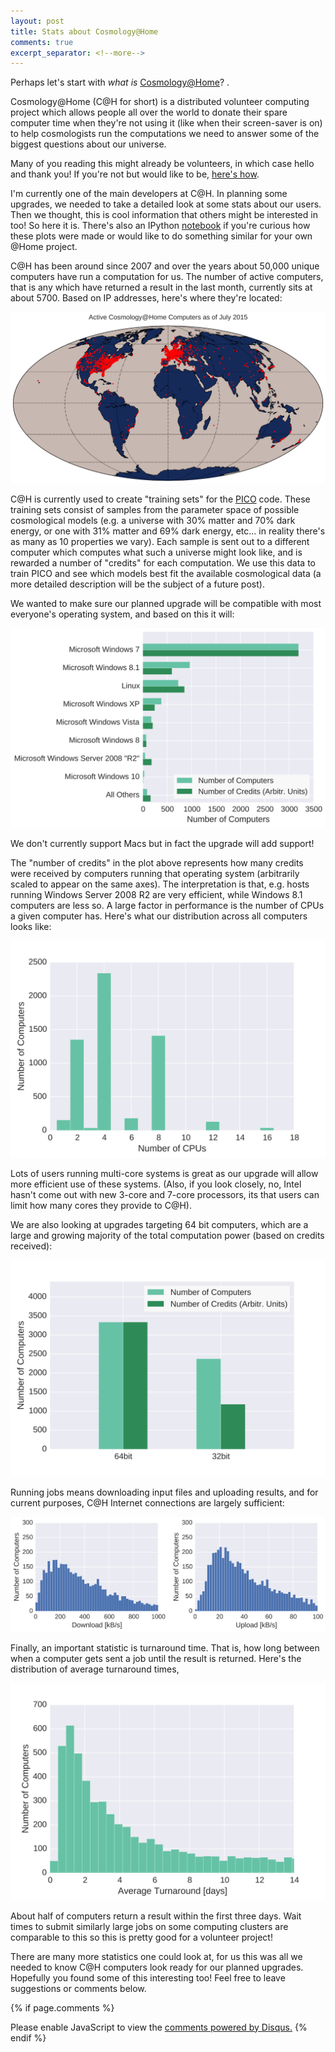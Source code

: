 ```yaml
---
layout: post
title: Stats about Cosmology@Home
comments: true
excerpt_separator: <!--more-->
---
```


Perhaps let's start with *what is* [Cosmology@Home](http://www.cosmologyathome.org)? .  

Cosmology@Home (C@H for short) is a distributed volunteer computing project which allows people all over the world to donate their spare computer time when they're not using it (like when their screen-saver is on) to help cosmologists run the computations we need to answer some of the biggest questions about our universe.

<!--more-->

Many of you reading this might already be volunteers, in which case hello and thank you! If you're not but would like to be, [here's how](http://www.cosmologyathome.org/info.php).

I'm currently one of the main developers at C@H. In planning some upgrades, we needed to take a detailed look at some stats about our users. Then we thought, this is cool information that others might be interested in too! So here it is. There's also an IPython [notebook](http://nbviewer.ipython.org/github/marius311/marius311.github.io/blob/master/public/posts/ch/stats.ipynb) if you're curious how these plots were made or would like to do something similar for your own @Home project.

C@H has been around since 2007 and over the years about 50,000 unique computers have run a computation for us. The number of active computers, that is any which have returned a result in the last month, currently sits at about 5700. Based on IP addresses, here's where they're located:

<img src="/public/posts/ch/world.svg" alt="World" title="Obviously this blue part here is the land...">

C@H is currently used to create "training sets" for the [PICO](https://sites.google.com/a/ucdavis.edu/pico) code. These training sets consist of samples from the parameter space of possible cosmological models (e.g. a universe with 30% matter and 70% dark energy, or one with 31% matter and 69% dark energy, etc... in reality there's as many as 10 properties we vary). Each sample is sent out to a different computer which computes what such a universe might look like, and is rewarded a number of "credits" for each computation. We use this data to train PICO and see which models best fit the available cosmological data (a more detailed description will be the subject of a future post).

We wanted to make sure our planned upgrade will be compatible with most everyone's operating system, and based on this it will:

![Operating Systems](/public/posts/ch/hosts.svg)

We don't currently support Macs but in fact the upgrade will add support!

The "number of credits" in the plot above represents how many credits were received by computers running that operating system (arbitrarily scaled to appear on the same axes). The interpretation is that, e.g. hosts running Windows Server 2008 R2 are very efficient, while Windows 8.1 computers are less so. A large factor in performance is the number of CPUs a given computer has. Here's what our distribution across all computers looks like:

![Cpus](/public/posts/ch/cpus.svg)

Lots of users running multi-core systems is great as our upgrade will allow more efficient use of these systems. (Also, if you look closely, no, Intel hasn't come out with new 3-core and 7-core processors, its that users can limit how many cores they provide to C@H). 

We are also looking at upgrades targeting 64 bit computers, which are a large and growing majority of the total computation power (based on credits received):

![32vs64](/public/posts/ch/32vs64.svg)


Running jobs means downloading input files and uploading results, and for current purposes, C@H Internet connections are largely sufficient:

![Transfer](/public/posts/ch/transfer.svg)

Finally, an important statistic is turnaround time. That is, how long between when a computer gets sent a job until the result is returned. Here's the distribution of average turnaround times, 

![Turnaround](/public/posts/ch/turnaround.svg)

About half of computers return a result within the first three days. Wait times to submit similarly large jobs on some computing clusters are comparable to this so this is pretty good for a volunteer project! 

There are many more statistics one could look at, for us this was all we needed to know C@H computers look ready for our planned upgrades. Hopefully you found some of this interesting too! Feel free to leave suggestions or comments below.

{% if page.comments %}
<div id="disqus_thread"></div>
<script type="text/javascript">
    /* * * CONFIGURATION VARIABLES * * */
    var disqus_shortname = 'cosmicmar';
    
    /* * * DON'T EDIT BELOW THIS LINE * * */
    (function() {
        var dsq = document.createElement('script'); dsq.type = 'text/javascript'; dsq.async = true;
        dsq.src = '//' + disqus_shortname + '.disqus.com/embed.js';
        (document.getElementsByTagName('head')[0] || document.getElementsByTagName('body')[0]).appendChild(dsq);
    })();
</script>
<noscript>Please enable JavaScript to view the <a href="https://disqus.com/?ref_noscript" rel="nofollow">comments powered by Disqus.</a></noscript>
{% endif %}
